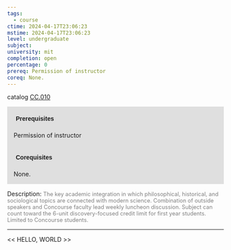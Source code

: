 ```yaml
---
tags:
  - course
ctime: 2024-04-17T23:06:23
mstime: 2024-04-17T23:06:23
level: undergraduate
subject: 
university: mit
completion: open
percentage: 0
prereq: Permission of instructor
coreq: None.
---
```


catalog [CC.010](http://student.mit.edu/catalog/mCCa.html#CC.010)

<span style="display: block; padding: 15px; background-color: rgb(100, 100, 100, 0.2);"><font id="m_prereq158_0" style="display: block; font-family: Arial, sans-serif; font-weight: bold; padding: 5px">Prerequisites</font><br><span id="prereq158_0">Permission of instructor</span></span>
<span style="display: block; padding: 15px; background-color: rgb(100, 100, 100, 0.2);"><font id="m_coreq158_0" style="display: block; font-family: Arial, sans-serif; font-weight: bold; padding: 5px">Corequisites</font><br><span id="coreq158_0">None.</span></span>

<font style="">Description:</font>
<font style="color: grey; font-size: 0.8rem;">The key academic integration in which philosophical, historical, and sociological topics are connected with modern science. Combination of outside speakers and Concourse faculty lead weekly luncheon discussion. Subject can count toward the 6-unit discovery-focused credit limit for first year students. Limited to Concourse students.</font>



---

<< HELLO, WORLD >>
